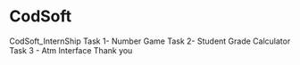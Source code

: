 # CodSoft
CodSoft_InternShip
Task 1- Number Game
Task 2- Student Grade Calculator
Task 3 - Atm Interface
Thank you
